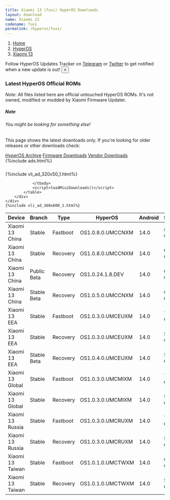 ```yaml
---
title: Xiaomi 13 (fuxi) HyperOS Downloads
layout: download
name: Xiaomi 13
codename: fuxi
permalink: /hyperos/fuxi/
---
```

<nav aria-label="breadcrumb">
    <ol class="breadcrumb">
        <li class="breadcrumb-item"><a href="/">Home</a></li>
        <li class="breadcrumb-item"><a href="/hyperos/">HyperOS</a></li>
        <li class="breadcrumb-item active" aria-current="page"><a href="/hyperos/fuxi/">Xiaomi 13</a></li>
    </ol>
</nav>
<div class="alert alert-primary alert-dismissible fade show" role="alert">
    Follow HyperOS Updates Tracker on <a href="https://t.me/MIUIUpdatesTracker" class="alert-link">Telegram</a>
     or <a href="https://twitter.com/MiFwUpdater" class="alert-link">Twitter</a> to get notified when a new update is out!
    <button type="button" class="close" data-dismiss="alert" aria-label="Close">
        <span aria-hidden="true">&times;</span>
    </button>
</div>

### Latest HyperOS Official ROMs
*Note*: All files listed here are official untouched HyperOS ROMs. It's not owned, modified or modded by Xiaomi Firmware Updater.
<div class="card">
  <div class="card-body">
    <h5 class="card-title">Note</h5>
    <h6 class="card-subtitle mb-2 text-muted">You might be looking for something else!</h6>
    <p class="card-text">This page shows the latest downloads only.
     If you're looking for older releases or other downloads check:</p>
    <a href="/archive/hyperos/fuxi/" class="card-link">HyperOS Archive</a>
    <a href="/firmware/fuxi/" class="card-link">Firmware Downloads</a>
    <a href="/vendor/fuxi/" class="card-link">Vendor Downloads</a>
  </div>
</div>
{%include ads.html%}
<div class="row justify-content-center">
    <div class="col-10">
        <div class="table-responsive-md" style="margin-top: 25px;">
            {%include vli_ad_320x50_1.html%}
            <table id="miui" class="display dt-responsive nowrap compact table table-striped table-hover table-sm">
                <thead class="thead-dark">
                    <tr>
                        <th data-ref="device">Device</th>
                        <th data-ref="branch">Branch</th>
                        <th data-ref="type">Type</th>
                        <th data-ref="miui">HyperOS</th>
                        <th data-ref="android">Android</th>
                        <th data-ref="size">Size</th>
                        <th data-ref="size">Date</th>
                        <th data-ref="link">Link</th>
                    </tr>
                </thead>
                <tbody>
                <tr><td>Xiaomi 13 China</td><td>Stable</td><td>Fastboot</td><td>OS1.0.8.0.UMCCNXM</td><td>14.0</td><td>8.4 GB</td><td>2024-03-12</td><td><a href="/hyperos/fuxi/stable/OS1.0.8.0.UMCCNXM/">Download</a></td></tr>
<tr><td>Xiaomi 13 China</td><td>Stable</td><td>Recovery</td><td>OS1.0.8.0.UMCCNXM</td><td>14.0</td><td>6.4 GB</td><td>2024-03-21</td><td><a href="/hyperos/fuxi/stable/OS1.0.8.0.UMCCNXM/">Download</a></td></tr>
<tr><td>Xiaomi 13 China</td><td>Public Beta</td><td>Recovery</td><td>OS1.0.24.1.8.DEV</td><td>14.0</td><td>6.4 GB</td><td>2024-01-12</td><td><a href="/hyperos/fuxi/public beta/OS1.0.24.1.8.DEV/">Download</a></td></tr>
<tr><td>Xiaomi 13 China</td><td>Stable Beta</td><td>Recovery</td><td>OS1.0.5.0.UMCCNXM</td><td>14.0</td><td>6.4 GB</td><td>2023-12-23</td><td><a href="/hyperos/fuxi/stable beta/OS1.0.5.0.UMCCNXM/">Download</a></td></tr>
<tr><td>Xiaomi 13 EEA</td><td>Stable</td><td>Fastboot</td><td>OS1.0.3.0.UMCEUXM</td><td>14.0</td><td>7.7 GB</td><td>2024-01-17</td><td><a href="/hyperos/fuxi/stable/OS1.0.3.0.UMCEUXM/">Download</a></td></tr>
<tr><td>Xiaomi 13 EEA</td><td>Stable</td><td>Recovery</td><td>OS1.0.3.0.UMCEUXM</td><td>14.0</td><td>5.9 GB</td><td>2024-01-29</td><td><a href="/hyperos/fuxi/stable/OS1.0.3.0.UMCEUXM/">Download</a></td></tr>
<tr><td>Xiaomi 13 EEA</td><td>Stable Beta</td><td>Recovery</td><td>OS1.0.4.0.UMCEUXM</td><td>14.0</td><td>5.9 GB</td><td>2024-03-20</td><td><a href="/hyperos/fuxi/stable beta/OS1.0.4.0.UMCEUXM/">Download</a></td></tr>
<tr><td>Xiaomi 13 Global</td><td>Stable</td><td>Fastboot</td><td>OS1.0.3.0.UMCMIXM</td><td>14.0</td><td>7.7 GB</td><td>2024-02-28</td><td><a href="/hyperos/fuxi/stable/OS1.0.3.0.UMCMIXM/">Download</a></td></tr>
<tr><td>Xiaomi 13 Global</td><td>Stable</td><td>Recovery</td><td>OS1.0.3.0.UMCMIXM</td><td>14.0</td><td>5.8 GB</td><td>2024-02-20</td><td><a href="/hyperos/fuxi/stable/OS1.0.3.0.UMCMIXM/">Download</a></td></tr>
<tr><td>Xiaomi 13 Russia</td><td>Stable</td><td>Fastboot</td><td>OS1.0.3.0.UMCRUXM</td><td>14.0</td><td>7.4 GB</td><td>2024-02-28</td><td><a href="/hyperos/fuxi/stable/OS1.0.3.0.UMCRUXM/">Download</a></td></tr>
<tr><td>Xiaomi 13 Russia</td><td>Stable</td><td>Recovery</td><td>OS1.0.3.0.UMCRUXM</td><td>14.0</td><td>5.7 GB</td><td>2024-04-07</td><td><a href="/hyperos/fuxi/stable/OS1.0.3.0.UMCRUXM/">Download</a></td></tr>
<tr><td>Xiaomi 13 Taiwan</td><td>Stable</td><td>Fastboot</td><td>OS1.0.1.0.UMCTWXM</td><td>14.0</td><td>6.7 GB</td><td>2024-01-24</td><td><a href="/hyperos/fuxi/stable/OS1.0.1.0.UMCTWXM/">Download</a></td></tr>
<tr><td>Xiaomi 13 Taiwan</td><td>Stable</td><td>Recovery</td><td>OS1.0.1.0.UMCTWXM</td><td>14.0</td><td>5.7 GB</td><td>2024-01-16</td><td><a href="/hyperos/fuxi/stable/OS1.0.1.0.UMCTWXM/">Download</a></td></tr>

                </tbody>
                <script>loadMiuiDownloads()</script>
            </table>
        </div>
    </div>
    {%include vli_ad_160x600_1.html%}
</div>
